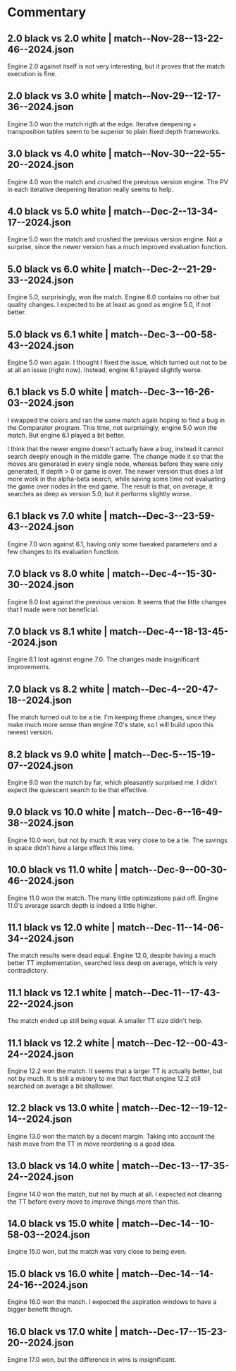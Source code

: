 # Commentary

## 2.0 black vs 2.0 white | match--Nov-28--13-22-46--2024.json

Engine 2.0 against itself is not very interesting, but it proves that the match execution is fine.

## 2.0 black vs 3.0 white | match--Nov-29--12-17-36--2024.json

Engine 3.0 won the match rigth at the edge. Iteratve deepening + transposition tables seem to be superior to plain
fixed depth frameworks.

## 3.0 black vs 4.0 white | match--Nov-30--22-55-20--2024.json

Engine 4.0 won the match and crushed the previous version engine. The PV in each iterative deepening iteration
really seems to help.

## 4.0 black vs 5.0 white | match--Dec-2--13-34-17--2024.json

Engine 5.0 won the match and crushed the previous version engine. Not a surprise, since the newer version has
a much improved evaluation function.

## 5.0 black vs 6.0 white | match--Dec-2--21-29-33--2024.json

Engine 5.0, surprisingly, won the match. Engine 6.0 contains no other but quality changes. I expected to be at
least as good as engine 5.0, if not better.

## 5.0 black vs 6.1 white | match--Dec-3--00-58-43--2024.json

Engine 5.0 won again. I thought I fixed the issue, which turned out not to be at all an issue (right now). Instead,
engine 6.1 played slightly worse.

## 6.1 black vs 5.0 white | match--Dec-3--16-26-03--2024.json

I swapped the colors and ran the same match again hoping to find a bug in the Comparator program. This time,
not surprisingly, engine 5.0 won the match. But engine 6.1 played a bit better.

I think that the newer engine doesn't actually have a bug, instead it cannot search deeply enough in the middle game.
The change made it so that the moves are generated in every single node, whereas before they were only generated,
if depth > 0 or game is over. The newer version thus does a lot more work in the alpha-beta search, while saving
some time not evaluating the game over nodes in the end game. The result is that, on average, it searches as deep
as version 5.0, but it performs slightly worse.

## 6.1 black vs 7.0 white | match--Dec-3--23-59-43--2024.json

Engine 7.0 won against 6.1, having only some tweaked parameters and a few changes to its evaluation function.

## 7.0 black vs 8.0 white | match--Dec-4--15-30-30--2024.json

Engine 8.0 lost against the previous version. It seems that the little changes that I made were not beneficial.

## 7.0 black vs 8.1 white | match--Dec-4--18-13-45--2024.json

Engine 8.1 lost against engine 7.0. The changes made insignificant improvements.

## 7.0 black vs 8.2 white | match--Dec-4--20-47-18--2024.json

The match turned out to be a tie. I'm keeping these changes, since they make much more sense than engine 7.0's state,
so I will build upon this newest version.

## 8.2 black vs 9.0 white | match--Dec-5--15-19-07--2024.json

Engine 9.0 won the match by far, which pleasantly surprised me. I didn't expect the quiescent search to be that
effective.

## 9.0 black vs 10.0 white | match--Dec-6--16-49-38--2024.json

Engine 10.0 won, but not by much. It was very close to be a tie. The savings in space didn't have a large effect
this time.

## 10.0 black vs 11.0 white | match--Dec-9--00-30-46--2024.json

Engine 11.0 won the match. The many little optimizations paid off. Engine 11.0's average search depth is indeed a
little higher.

## 11.1 black vs 12.0 white | match--Dec-11--14-06-34--2024.json

The match results were dead equal. Engine 12.0, despite having a much better TT implementation, searched
less deep on average, which is very contradictory.

## 11.1 black vs 12.1 white | match--Dec-11--17-43-22--2024.json

The match ended up still being equal. A smaller TT size didn't help.

## 11.1 black vs 12.2 white | match--Dec-12--00-43-24--2024.json

Engine 12.2 won the match. It seems that a larger TT is actually better, but not by much. It is still a mistery
to me that fact that engine 12.2 still searched on average a bit shallower.

## 12.2 black vs 13.0 white | match--Dec-12--19-12-14--2024.json

Engine 13.0 won the match by a decent margin. Taking into account the hash move from the TT in move reordering
is a good idea.

## 13.0 black vs 14.0 white | match--Dec-13--17-35-24--2024.json

Engine 14.0 won the match, but not by much at all. I expected not clearing the TT before every move to improve
things more than this.

## 14.0 black vs 15.0 white | match--Dec-14--10-58-03--2024.json

Engine 15.0 won, but the match was very close to being even.

## 15.0 black vs 16.0 white | match--Dec-14--14-24-16--2024.json

Engine 16.0 won the match. I expected the aspiration windows to have a bigger benefit though.

## 16.0 black vs 17.0 white | match--Dec-17--15-23-20--2024.json

Engine 17.0 won, but the difference in wins is insignificant.
